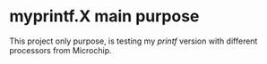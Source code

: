 myprintf.X main purpose
=======================

This project only purpose, is testing my _printf_ version with different processors from Microchip.

